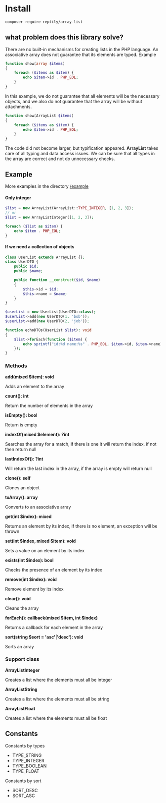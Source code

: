 # Install
```bash
composer require reptily/array-list
```
## what problem does this library solve?
There are no built-in mechanisms for creating lists in the PHP language. An associative array does not guarantee that its elements are typed.
Example
```php
function show(array $items)
{
    foreach ($items as $item) {
        echo $item->id . PHP_EOL;
    }
}
```
In this example, we do not guarantee that all elements will be the necessary objects, and we also do not guarantee that the array will be without attachments.
```php
function show(ArrayList $items)
{
    foreach ($items as $item) {
        echo $item->id . PHP_EOL;
    }
}
```
The code did not become larger, but typification appeared.
**ArrayList** takes care of all typing and data access issues. We can be sure that all types in the array are correct and not do unnecessary checks.

## Example
More examples in the directory [/example](/example)

#### Only integer
```php
$list = new ArrayList(ArrayList::TYPE_INTEGER, [1, 2, 3]);
// or
$list = new ArrayListInteger([1, 2, 3]);

foreach ($list as $item) {
    echo $item . PHP_EOL;
}
```

#### If we need a collection of objects
```php
class UserList extends ArrayList {};
class UserDTO {
    public $id;
    public $name;

    public function __construct($id, $name)
    {
        $this->id = $id;
        $this->name = $name;
    }
}

$userList = new UserList(UserDTO::class);
$userList->add(new UserDTO(1, 'bob'));
$userList->add(new UserDTO(2, 'job'));

function echoDTOs(UserList $list): void
{
    $list->forEach(function ($item) {
        echo sprintf("id:%d name:%s" . PHP_EOL, $item->id, $item->name);
    });
}
```

### Methods
**add(mixed $item): void**

Adds an element to the array

**count(): int**

Return the number of elements in the array

**isEmpty(): bool**

Return is empty

**indexOf(mixed $element): ?int**

Searches the array for a match, if there is one it will return the index, if not then return null

**lastIndexOf(): ?int**

Will return the last index in the array, if the array is empty will return null

**clone(): self**

Clones an object

**toArray(): array**

Converts to an associative array

**get(int $index): mixed**

Returns an element by its index, if there is no element, an exception will be thrown

**set(int $index, mixed $item): void**

Sets a value on an element by its index

**exists(int $index): bool**

Checks the presence of an element by its index

**remove(int $index): void**

Remove element by its index

**clear(): void**

Cleans the array

**forEach(): callback(mixed $item, int $index)**

Returns a callback for each element in the array

**sort(string $sort = 'asc'|'desc'): void**

Sorts an array

### Support class
**ArrayListInteger**

Creates a list where the elements must all be integer

**ArrayListString**

Creates a list where the elements must all be string

**ArrayListFloat**

Creates a list where the elements must all be float

## Constants
Constants by types
* TYPE_STRING
* TYPE_INTEGER
* TYPE_BOOLEAN
* TYPE_FLOAT

Constants by sort
* SORT_DESC
* SORT_ASC



